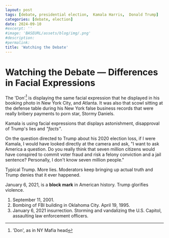 ```yaml
---
layout: post
tags: [debate, presidential election,  Kamala Harris,  Donald Trump]
categories: [debate, election]
date: 2024-09-10
#excerpt: ''
#image: 'BASEURL/assets/blog/img/.png'
#description:
#permalink:
title: 'Watching the Debate'
---
```

# Watching the Debate — Differences in Facial Expressions

The 'Don'[^11] is displaying the same facial expression that he displayed in his booking photo in New York City, and Atlanta. It was also that scowl sitting at the defense table during his New York false business records that were really bribery payments to porn star, Stormy Daniels. 

Kamala is using facial expressions that displays astonishment, disapproval of Trump's lies and *"facts"*.

On the question directed to Trump about his 2020 election loss, if I were Kamala, I would have looked directly at the camera and ask, "I want to ask America a question. Do you really think that seven million citizens would have conspired to commit voter fraud and risk a felony conviction and a jail sentence? Personally, I don't know seven million people."

Typical Trump. More lies. Moderators keep bringing up actual truth and Trump denies that it ever happened. 

January 6, 2021, is a **block mark** in American history. Trump glorifies violence. 

1. September 11, 2001.
2. Bombing of FBI building in Oklahoma City. April 19, 1995.
3. January 6, 2021 insurrection. Storming and vandalizing the U.S. Capitol, assaulting law enforcement officers.

[^11]: 'Don', as in NY Mafia head

